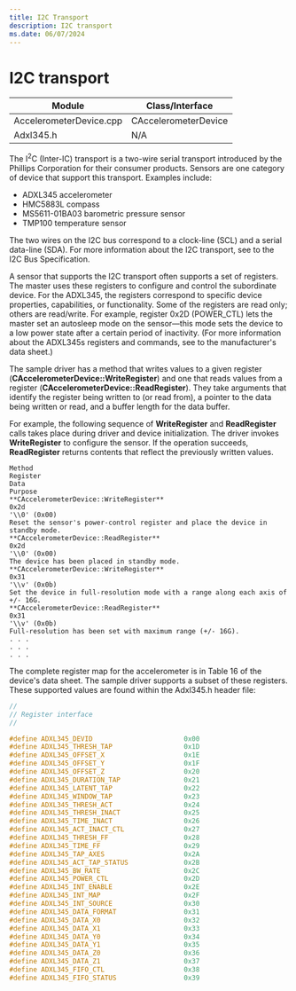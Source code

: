 ```yaml
---
title: I2C Transport
description: I2C transport
ms.date: 06/07/2024
---
```


# I2C transport

| Module                  | Class/Interface      |
|-------------------------|----------------------|
| AccelerometerDevice.cpp | CAccelerometerDevice |
| Adxl345.h               | N/A                  |

The I<sup>2</sup>C (Inter-IC) transport is a two-wire serial transport introduced by the Phillips Corporation for their consumer products. Sensors are one category of device that support this transport. Examples include:

- ADXL345 accelerometer
- HMC5883L compass
- MS5611-01BA03 barometric pressure sensor
- TMP100 temperature sensor

The two wires on the I2C bus correspond to a clock-line (SCL) and a serial data-line (SDA). For more information about the I2C transport, see to the I2C Bus Specification.

A sensor that supports the I2C transport often supports a set of registers. The master uses these registers to configure and control the subordinate device. For the ADXL345, the registers correspond to specific device properties, capabilities, or functionality. Some of the registers are read only; others are read/write. For example, register 0x2D (POWER\_CTL) lets the master set an autosleep mode on the sensor—this mode sets the device to a low power state after a certain period of inactivity. (For more information about the ADXL345s registers and commands, see to the manufacturer's data sheet.)

The sample driver has a method that writes values to a given register (**CAccelerometerDevice::WriteRegister**) and one that reads values from a register (**CAccelerometerDevice::ReadRegister**). They take arguments that identify the register being written to (or read from), a pointer to the data being written or read, and a buffer length for the data buffer.

For example, the following sequence of **WriteRegister** and **ReadRegister** calls takes place during driver and device initialization. The driver invokes **WriteRegister** to configure the sensor. If the operation succeeds, **ReadRegister** returns contents that reflect the previously written values.

```output
Method
Register
Data
Purpose
**CAccelerometerDevice::WriteRegister**
0x2d
'\\0' (0x00)
Reset the sensor's power-control register and place the device in standby mode.
**CAccelerometerDevice::ReadRegister**
0x2d
'\\0' (0x00)
The device has been placed in standby mode.
**CAccelerometerDevice::WriteRegister**
0x31
'\\v' (0x0b)
Set the device in full-resolution mode with a range along each axis of +/- 16G.
**CAccelerometerDevice::ReadRegister**
0x31
'\\v' (0x0b)
Full-resolution has been set with maximum range (+/- 16G).
. . .
. . .
. . .
```

The complete register map for the accelerometer is in Table 16 of the device's data sheet. The sample driver supports a subset of these registers. These supported values are found within the Adxl345.h header file:

```cpp
//
// Register interface
//

#define ADXL345_DEVID                       0x00
#define ADXL345_THRESH_TAP                  0x1D
#define ADXL345_OFFSET_X                    0x1E
#define ADXL345_OFFSET_Y                    0x1F
#define ADXL345_OFFSET_Z                    0x20
#define ADXL345_DURATION_TAP                0x21
#define ADXL345_LATENT_TAP                  0x22
#define ADXL345_WINDOW_TAP                  0x23
#define ADXL345_THRESH_ACT                  0x24
#define ADXL345_THRESH_INACT                0x25
#define ADXL345_TIME_INACT                  0x26
#define ADXL345_ACT_INACT_CTL               0x27
#define ADXL345_THRESH_FF                   0x28
#define ADXL345_TIME_FF                     0x29
#define ADXL345_TAP_AXES                    0x2A
#define ADXL345_ACT_TAP_STATUS              0x2B
#define ADXL345_BW_RATE                     0x2C
#define ADXL345_POWER_CTL                   0x2D
#define ADXL345_INT_ENABLE                  0x2E
#define ADXL345_INT_MAP                     0x2F
#define ADXL345_INT_SOURCE                  0x30
#define ADXL345_DATA_FORMAT                 0x31
#define ADXL345_DATA_X0                     0x32
#define ADXL345_DATA_X1                     0x33
#define ADXL345_DATA_Y0                     0x34
#define ADXL345_DATA_Y1                     0x35
#define ADXL345_DATA_Z0                     0x36
#define ADXL345_DATA_Z1                     0x37
#define ADXL345_FIFO_CTL                    0x38
#define ADXL345_FIFO_STATUS                 0x39
```
